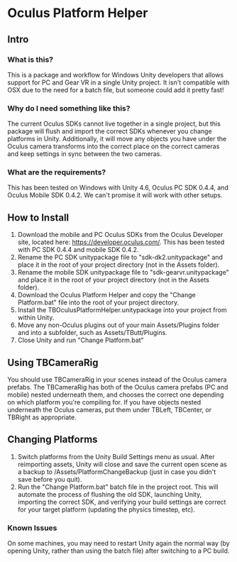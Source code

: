 # Oculus Platform Helper
## Intro ##
### What is this? ###
This is a package and workflow for Windows Unity developers that allows support for PC and Gear VR in a single Unity project. It isn't compatible with OSX due to the need for a batch file, but someone could add it pretty fast!

### Why do I need something like this? ###
The current Oculus SDKs cannot live together in a single project, but this package will flush and import the correct SDKs whenever you change platforms in Unity. Additionally, it will move any objects you have under the Oculus camera transforms into the correct place on the correct cameras and keep settings in sync between the two cameras.

### What are the requirements? ###
This has been tested on Windows with Unity 4.6, Oculus PC SDK 0.4.4, and Oculus Mobile SDK 0.4.2. We can't promise it will work with other setups.

## How to Install ##
1. Download the mobile and PC Oculus SDKs from the Oculus Developer site, located here: https://developer.oculus.com/. This has been tested with PC SDK 0.4.4 and mobile SDK 0.4.2.
2. Rename the PC SDK unitypackage file to "sdk-dk2.unitypackage" and place it in the root of your project directory (not in the Assets folder).
3. Rename the mobile SDK unitypackage file to "sdk-gearvr.unitypackage" and place it in the root of your project directory (not in the Assets folder).
4. Download the Oculus Platform Helper and copy the "Change Platform.bat" file into the root of your project directory.
5. Install the TBOculusPlatformHelper.unitypackage into your project from within Unity.
6. Move any non-Oculus plugins out of your main Assets/Plugins folder and into a subfolder, such as Assets/TButt/Plugins.
7. Close Unity and run "Change Platform.bat"

## Using TBCameraRig ##
You should use TBCameraRig in your scenes instead of the Oculus camera prefabs. The TBCameraRig has both of the Oculus camera prefabs (PC and mobile) nested underneath them, and chooses the correct one depending on which platform you're compiling for. If you have objects nested underneath the Oculus cameras, put them under TBLeft, TBCenter, or TBRight as appropriate.

## Changing Platforms ##
1. Switch platforms from the Unity Build Settings menu as usual. After reimporting assets, Unity will close and save the current open scene as a backup to /Assets/PlatformChangeBackup (just in case you didn't save before you quit).
2. Run the "Change Platform.bat" batch file in the project root. This will automate the process of flushing the old SDK, launching Unity, importing the correct SDK, and verifying your build settings are correct for your target platform (updating the physics timestep, etc).

### Known Issues ###
On some machines, you may need to restart Unity again the normal way (by opening Unity, rather than using the batch file) after switching to a PC build.
